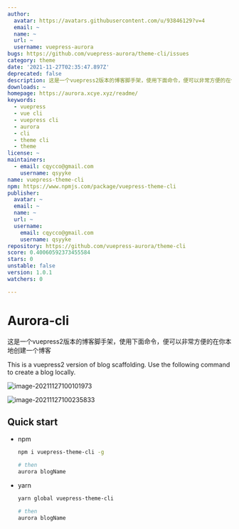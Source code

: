 ```yaml
---
author:
  avatar: https://avatars.githubusercontent.com/u/93846129?v=4
  email: ~
  name: ~
  url: ~
  username: vuepress-aurora
bugs: https://github.com/vuepress-aurora/theme-cli/issues
category: theme
date: '2021-11-27T02:35:47.897Z'
deprecated: false
description: 这是一个vuepress2版本的博客脚手架，使用下面命令，便可以非常方便的在你本地创建一个博客
downloads: ~
homepage: https://aurora.xcye.xyz/readme/
keywords:
  - vuepress
  - vue cli
  - vuepress cli
  - aurora
  - cli
  - theme cli
  - theme
license: ~
maintainers:
  - email: cqycco@gmail.com
    username: qsyyke
name: vuepress-theme-cli
npm: https://www.npmjs.com/package/vuepress-theme-cli
publisher:
  avatar: ~
  email: ~
  name: ~
  url: ~
  username:
    email: cqycco@gmail.com
    username: qsyyke
repository: https://github.com/vuepress-aurora/theme-cli
score: 0.40060592373455584
stars: 0
unstable: false
version: 1.0.1
watchers: 0

---
```


# Aurora-cli

这是一个vuepress2版本的博客脚手架，使用下面命令，便可以非常方便的在你本地创建一个博客

This is a vuepress2 version of blog scaffolding. Use the following command to create a blog locally.

![image-20211127100101973](https://ooszy.cco.vin/img/blog-note/image-20211127100101973.png?x-oss-process=style/pictureProcess1)

![image-20211127100235833](https://ooszy.cco.vin/img/blog-note/image-20211127100235833.png?x-oss-process=style/pictureProcess1)

## Quick start

- npm

  ```sh
  npm i vuepress-theme-cli -g
  
  # then
  aurora blogName
  ```

- yarn

  ```sh
  yarn global vuepress-theme-cli
  
  # then
  aurora blogName
  ```